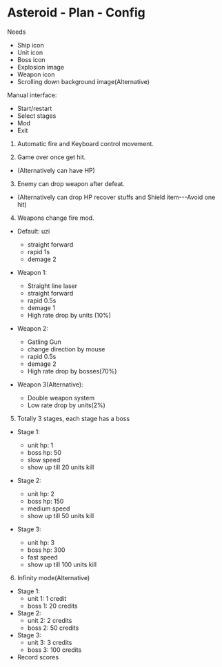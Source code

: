 # Asteroid - Plan - Config

Needs	
- Ship icon
- Unit icon
- Boss icon
- Explosion image
- Weapon icon
- Scrolling down background image(Alternative)

Manual interface:
- Start/restart
- Select stages
- Mod
- Exit

1. Automatic fire and Keyboard control movement.
		
2. Game over once get hit. 
- (Alternatively can have HP)

3. Enemy can drop weapon after defeat. 
- (Alternatively can drop HP recover stuffs and Shield item---Avoid one hit)


4. Weapons change fire mod.
- Default: uzi
	- straight forward
	- rapid 1s
	- demage 2

- Weapon 1:
	- Straight line laser
	- straight forward
	- rapid 0.5s
	- demage 1
	- High rate drop by units (10%)
- Weapon 2:
	- Gatling Gun
	- change direction by mouse
	- rapid 0.5s
	- demage 2
	- High rate drop by bosses(70%)
- Weapon 3(Alternative):
	- Double weapon system
	- Low rate drop by units(2%)


5. Totally 3 stages, each stage has a boss
- Stage 1:
	- unit hp: 1
	- boss hp: 50
	- slow speed
	- show up till 20 units kill

- Stage 2:
	- unit hp: 2
	- boss hp: 150
	- medium speed
	- show up till 50 units kill

- Stage 3:
	- unit hp: 3
	- boss hp: 300
	- fast speed
	- show up till 100 units kill

6. Infinity mode(Alternative)
- Stage 1:
	- unit 1: 1 credit
	- boss 1: 20 credits
- Stage 2:
	- unit 2: 2 credits
	- boss 2: 50 credits
- Stage 3:
	- unit 3: 3 credits
	- boss 3: 100 credits
- Record scores
